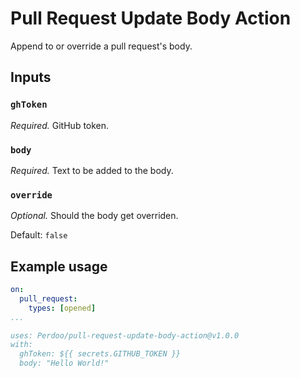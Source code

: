 # Pull Request Update Body Action

Append to or override a pull request's body.

## Inputs

### `ghToken`

_Required._ GitHub token.

### `body`

_Required._ Text to be added to the body.

### `override`

_Optional._ Should the body get overriden.

Default: `false`

## Example usage

```yaml
on:
  pull_request:
    types: [opened]
...

uses: Perdoo/pull-request-update-body-action@v1.0.0
with:
  ghToken: ${{ secrets.GITHUB_TOKEN }}
  body: "Hello World!"
```
